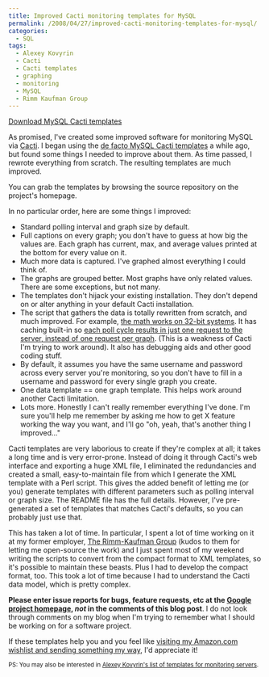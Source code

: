 ```yaml
---
title: Improved Cacti monitoring templates for MySQL
permalink: /2008/04/27/improved-cacti-monitoring-templates-for-mysql/
categories:
  - SQL
tags:
  - Alexey Kovyrin
  - Cacti
  - Cacti templates
  - graphing
  - monitoring
  - MySQL
  - Rimm Kaufman Group
---
```

<p class="download">
  <a href="http://code.google.com/p/mysql-cacti-templates/">Download MySQL Cacti templates</a>
</p>

As promised, I've created some improved software for monitoring MySQL via [Cacti][1]. I began using the [de facto MySQL Cacti templates][2] a while ago, but found some things I needed to improve about them. As time passed, I rewrote everything from scratch. The resulting templates are much improved.

You can grab the templates by browsing the source repository on the project's homepage.

In no particular order, here are some things I improved:

*   Standard polling interval and graph size by default.
*   Full captions on every graph; you don't have to guess at how big the values are. Each graph has current, max, and average values printed at the bottom for every value on it.
*   Much more data is captured. I've graphed almost everything I could think of.
*   The graphs are grouped better. Most graphs have only related values. There are some exceptions, but not many.
*   The templates don't hijack your existing installation. They don't depend on or alter anything in your default Cacti installation.
*   The script that gathers the data is totally rewritten from scratch, and much improved. For example, [the math works on 32-bit systems][3]. It has caching built-in so [each poll cycle results in just one request to the server, instead of one request per graph][4]. (This is a weakness of Cacti I'm trying to work around). It also has debugging aids and other good coding stuff.
*   By default, it assumes you have the same username and password across every server you're monitoring, so you don't have to fill in a username and password for every single graph you create.
*   One data template == one graph template. This helps work around another Cacti limitation.
*   Lots more. Honestly I can't really remember everything I've done. I'm sure you'll help me remember by asking me how to get X feature working the way you want, and I'll go "oh, yeah, that's another thing I improved&#8230;"

Cacti templates are very laborious to create if they're complex at all; it takes a long time and is very error-prone. Instead of doing it through Cacti's web interface and exporting a huge XML file, I eliminated the redundancies and created a small, easy-to-maintain file from which I generate the XML template with a Perl script. This gives the added benefit of letting me (or you) generate templates with different parameters such as polling interval or graph size. The README file has the full details. However, I've pre-generated a set of templates that matches Cacti's defaults, so you can probably just use that.

This has taken a lot of time. In particular, I spent a lot of time working on it at my former employer, [The Rimm-Kaufman Group][5] (kudos to them for letting me open-source the work) and I just spent most of my weekend writing the scripts to convert from the compact format to XML templates, so it's possible to maintain these beasts. Plus I had to develop the compact format, too. This took a lot of time because I had to understand the Cacti data model, which is pretty complex.

**Please enter issue reports for bugs, feature requests, etc at the [Google project homepage][6], *not* in the comments of this blog post**. I do not look through comments on my blog when I'm trying to remember what I should be working on for a software project.

If these templates help you and you feel like [visiting my Amazon.com wishlist and sending something my way][7], I'd appreciate it!

<small>PS: You may also be interested in <a href="http://blog.kovyrin.net/2007/10/06/useful-cacti-templates-to-monitor-your-servers/">Alexey Kovyrin's list of templates for monitoring servers</a>.</small>

 [1]: http://www.cacti.net/
 [2]: http://faemalia.net/mysqlUtils/
 [3]: http://www.mysqlperformanceblog.com/2007/03/27/integers-in-php-running-with-scissors-and-portability/
 [4]: http://forums.cacti.net/viewtopic.php?t=26448
 [5]: http://www.rimmkaufman.com
 [6]: http://code.google.com/p/mysql-cacti-templates/issues/list
 [7]: http://www.amazon.com/gp/registry/wishlist/LOE4ZUTKFU39
